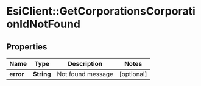 # EsiClient::GetCorporationsCorporationIdNotFound

## Properties
Name | Type | Description | Notes
------------ | ------------- | ------------- | -------------
**error** | **String** | Not found message | [optional] 


